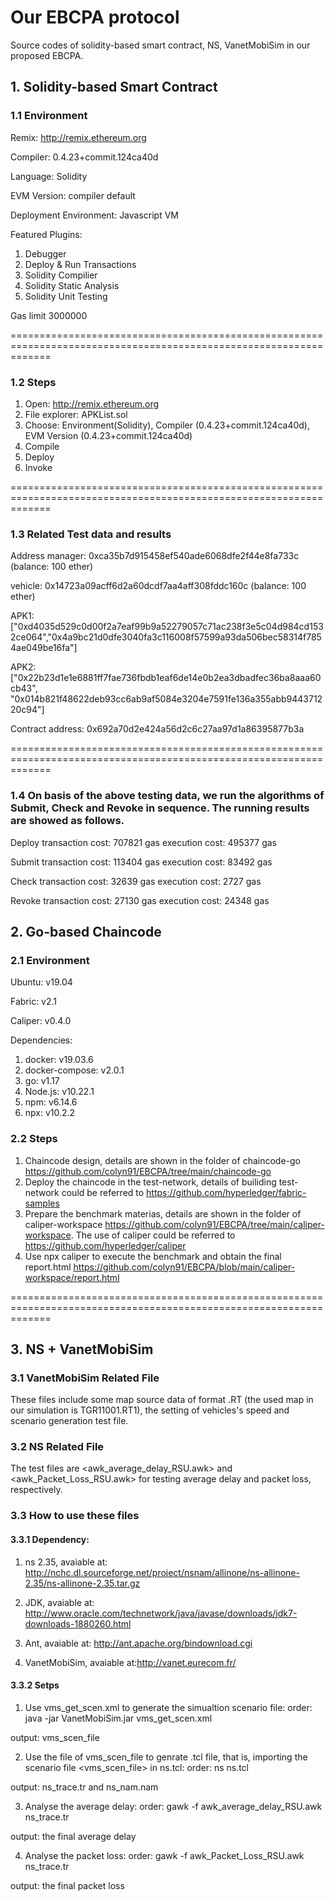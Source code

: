 
# Our EBCPA protocol

Source codes of solidity-based smart contract, NS, VanetMobiSim in our proposed EBCPA.


## 1. Solidity-based Smart Contract

### 1.1 Environment
Remix:
http://remix.ethereum.org

Compiler:
0.4.23+commit.124ca40d

Language:
Solidity

EVM Version:
compiler default

Deployment Environment:
Javascript VM

Featured Plugins:
1) Debugger
2) Deploy & Run Transactions
3) Solidity Compilier
4) Solidity Static Analysis
5) Solidity Unit Testing

Gas limit
3000000 

===================================================================================================================

### 1.2 Steps

1) Open: http://remix.ethereum.org
2) File explorer: APKList.sol
3) Choose: Environment(Solidity), Compiler (0.4.23+commit.124ca40d), EVM Version (0.4.23+commit.124ca40d)
4) Compile
5) Deploy 
6) Invoke


===================================================================================================================
### 1.3 Related Test data and results

Address
manager: 0xca35b7d915458ef540ade6068dfe2f44e8fa733c  (balance: 100 ether)

vehicle: 0x14723a09acff6d2a60dcdf7aa4aff308fddc160c  (balance: 100 ether)

APK1: ["0xd4035d529c0d00f2a7eaf99b9a52279057c71ac238f3e5c04d984cd1532ce064","0x4a9bc21d0dfe3040fa3c116008f57599a93da506bec58314f7854ae049be16fa"]

APK2:
["0x22b23d1e1e6881ff7fae736fbdb1eaf6de14e0b2ea3dbadfec36ba8aaa60cb43", "0x014b821f48622deb93cc6ab9af5084e3204e7591fe136a355abb944371220c94"]

Contract address:
0x692a70d2e424a56d2c6c27aa97d1a86395877b3a


===================================================================================================================
### 1.4 On basis of the above testing data, we run the algorithms of Submit, Check and Revoke in sequence. The running results are showed as follows.

Deploy
transaction cost: 707821 gas
execution cost: 495377 gas

Submit
transaction cost: 113404 gas
execution cost: 83492 gas


Check
transaction cost: 32639 gas
execution cost: 2727 gas

Revoke
transaction cost: 27130 gas
execution cost: 24348 gas

## 2. Go-based Chaincode

### 2.1 Environment
Ubuntu: v19.04

Fabric: v2.1

Caliper: v0.4.0

Dependencies:
1) docker: v19.03.6
2) docker-compose: v2.0.1
3) go: v1.17
4) Node.js: v10.22.1
5) npm: v6.14.6
6) npx: v10.2.2

### 2.2 Steps
1) Chaincode design, details are shown in the folder of chaincode-go <https://github.com/colyn91/EBCPA/tree/main/chaincode-go>
2) Deploy the chaincode in the test-network, details of builiding test-network could be referred to https://github.com/hyperledger/fabric-samples
3) Prepare the benchmark materias, details are shown in the folder of caliper-workspace <https://github.com/colyn91/EBCPA/tree/main/caliper-workspace>. The use of caliper could be referred to https://github.com/hyperledger/caliper
4) Use npx caliper to execute the benchmark and obtain the final report.html <https://github.com/colyn91/EBCPA/blob/main/caliper-workspace/report.html>

===================================================================================================================

## 3. NS + VanetMobiSim
### 3.1 VanetMobiSim Related File
These files include some map source data of format .RT (the used map in our simulation is TGR11001.RT1), the setting of vehicles's speed and scenario generation test file.

### 3.2 NS Related File
The test files are <awk_average_delay_RSU.awk> and <awk_Packet_Loss_RSU.awk> for testing average delay and packet loss, respectively.

### 3.3 How to use these files
#### 3.3.1 Dependency:
1) ns 2.35, avaiable at: http://nchc.dl.sourceforge.net/project/nsnam/allinone/ns-allinone-2.35/ns-allinone-2.35.tar.gz

2) JDK, avaiable at: http://www.oracle.com/technetwork/java/javase/downloads/jdk7-downloads-1880260.html

3) Ant, avaiable at: http://ant.apache.org/bindownload.cgi

4) VanetMobiSim, avaiable at:http://vanet.eurecom.fr/

#### 3.3.2 Setps
1) Use vms_get_scen.xml to generate the simualtion scenario file:
order: java -jar VanetMobiSim.jar vms_get_scen.xml

output: vms_scen_file

2) Use the file of vms_scen_file to genrate .tcl file, that is, importing the scenario file <vms_scen_file> in ns.tcl:
order: ns ns.tcl

output: ns_trace.tr and ns_nam.nam

3) Analyse the average delay:
order: gawk -f awk_average_delay_RSU.awk ns_trace.tr

output: the final average delay

4) Analyse the packet loss:
order: gawk -f awk_Packet_Loss_RSU.awk ns_trace.tr

output: the final packet loss
